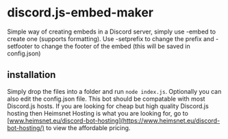 # discord.js-embed-maker
Simple way of creating embeds in a Discord server, simply use -embed <text> to create one (supports formatting). Use -setprefix <prefix> to change the prefix and -setfooter <text> to change the footer of the embed (this will be saved in config.json)
## installation
Simply drop the files into a folder and run `node index.js`. Optionally you can also edit the config.json file.
This bot should be compatable with most Discord.js hosts. If you are looking for cheap but high quality Discord.js hosting then Heimsnet Hosting is what you are looking for, go to [www.heimsnet.eu/discord-bot-hosting](https://www.heimsnet.eu/discord-bot-hosting/) to view the affordable pricing.
